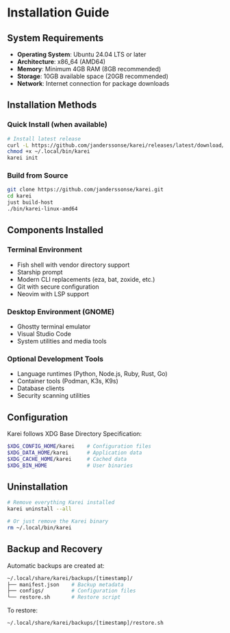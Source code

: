 # Installation Guide

## System Requirements

- **Operating System**: Ubuntu 24.04 LTS or later
- **Architecture**: x86_64 (AMD64)
- **Memory**: Minimum 4GB RAM (8GB recommended)
- **Storage**: 10GB available space (20GB recommended)
- **Network**: Internet connection for package downloads

## Installation Methods

### Quick Install (when available)

```bash
# Install latest release
curl -L https://github.com/janderssonse/karei/releases/latest/download/karei -o ~/.local/bin/karei
chmod +x ~/.local/bin/karei
karei init
```

### Build from Source

```bash
git clone https://github.com/janderssonse/karei.git
cd karei
just build-host
./bin/karei-linux-amd64
```

## Components Installed

### Terminal Environment
- Fish shell with vendor directory support
- Starship prompt
- Modern CLI replacements (eza, bat, zoxide, etc.)
- Git with secure configuration
- Neovim with LSP support

### Desktop Environment (GNOME)
- Ghostty terminal emulator
- Visual Studio Code
- System utilities and media tools

### Optional Development Tools
- Language runtimes (Python, Node.js, Ruby, Rust, Go)
- Container tools (Podman, K3s, K9s)
- Database clients
- Security scanning utilities

## Configuration

Karei follows XDG Base Directory Specification:

```bash
$XDG_CONFIG_HOME/karei    # Configuration files
$XDG_DATA_HOME/karei      # Application data
$XDG_CACHE_HOME/karei     # Cached data
$XDG_BIN_HOME             # User binaries
```

## Uninstallation

```bash
# Remove everything Karei installed
karei uninstall --all

# Or just remove the Karei binary
rm ~/.local/bin/karei
```

## Backup and Recovery

Automatic backups are created at:

```bash
~/.local/share/karei/backups/[timestamp]/
├── manifest.json    # Backup metadata
├── configs/         # Configuration files
└── restore.sh       # Restore script
```

To restore:

```bash
~/.local/share/karei/backups/[timestamp]/restore.sh
```
